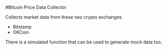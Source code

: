 #Bitcoin Price Data Collector

Collects market data from these two crypto exchanges.

* Bitstamp
* OKCoin

There is a simulated function that can be used to generate mock data too.
